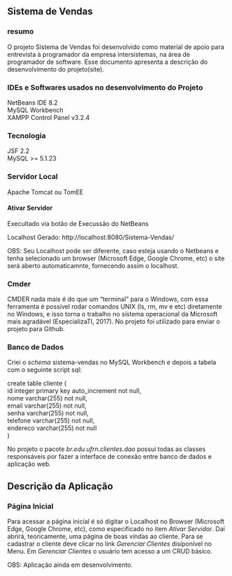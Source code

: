 ## Sistema de Vendas

### resumo

O projeto Sistema de Vendas foi desenvolvido como material de apoio para entrevista à programador 
da empresa intersistemas, na área de programador de software. Esse 
documento apresenta a descrição do desenvolvimento do projeto(site).

### IDEs e Softwares usados no desenvolvimento do Projeto

NetBeans IDE 8.2 <br>
MySQL Workbench <br>
XAMPP Control Panel v3.2.4 <br>

### Tecnologia

JSF 2.2 <br>
MySQL >= 5.1.23 <br>

### Servidor Local

Apache Tomcat ou TomEE

#### Ativar Servidor

Execultado via botão de Execussão do NetBeans

Localhost Gerado: http://localhost:8080/Sistema-Vendas/

OBS: Seu Localhost pode ser diferente, caso esteja usando o Netbeans e tenha selecionado um browser (Microsoft Edge, Google Chrome, etc) o site será aberto automaticamnte, fornecendo assim o localhost.

### Cmder

CMDER nada mais é do que um “terminal” para o Windows, com essa ferramenta é possível rodar comandos UNIX (ls, rm, mv e etc) diretamente no Windows, e isso torna o trabalho no sistema operacional da Microsoft mais agradável (EspecializaTI, 2017).
No projeto foi utilizado para enviar o projeto para Github.

### Banco de Dados

Criei o *schema* sistema-vendas no MySQL Workbench e depois a tabela com o seguinte script sql:

create table cliente (                                    <br>
    id integer primary key auto_increment not null,       <br>
    nome varchar(255) not null,                           <br>
    email varchar(255) not null,                          <br>
    senha varchar(255) not null,                          <br>
    telefone varchar(255) not null,                       <br>
    endereco varchar(255) not null                        <br>
)                                                         <br>

No projeto o pacote *br.edu.ufrn.clientes.dao* possui todas as classes responsáveis por fazer a interface de conexão entre banco de dados e aplicação web.

## Descrição da Aplicação

### Página Inicial

Para acessar a página inicial é só digitar o Localhost no Browser (Microsoft Edge, Google Chrome, etc), como especificado no
item *Ativar Servidor*. Daí abrirá, teoricamente, uma página de boas vindas ao cliente. Para se cadastrar o cliente deve clicar no link *Gerenciar Clientes* disíponível no Menu. 
Em *Gerenciar Clientes* o usuário tem acesso a um CRUD básico.

OBS: Aplicação ainda em desenvolvimento.